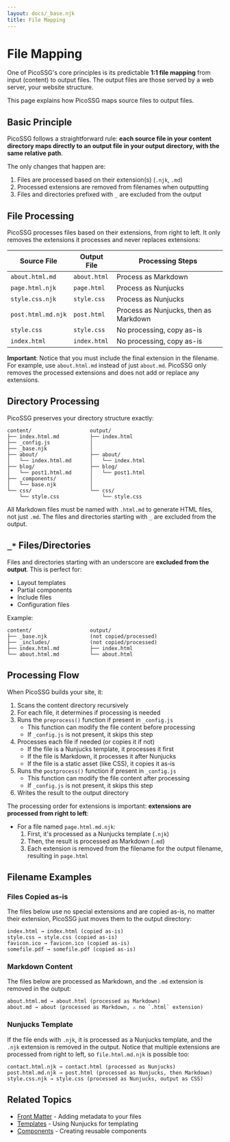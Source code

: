 ```yaml
---
layout: docs/_base.njk
title: File Mapping
---
```


# File Mapping

One of PicoSSG's core principles is its predictable **1:1 file mapping** from input (content) to output files.
The output files are those served by a web server, your website structure.

This page explains how PicoSSG maps source files to output files.

## Basic Principle

PicoSSG follows a straightforward rule: 
**each source file in your content directory maps directly to an output file in your output directory, with the same relative path**.

The only changes that happen are:
1. Files are processed based on their extension(s) (`.njk`, `.md`)
2. Processed extensions are removed from filenames when outputting
3. Files and directories prefixed with `_` are excluded from the output

## File Processing

PicoSSG processes files based on their extensions, from right to left. It only removes the extensions it processes and never replaces extensions:

| Source File | Output File | Processing Steps  |
|-------------|-----------------|-------------|
| `about.html.md` | `about.html` | Process as Markdown |
| `page.html.njk` | `page.html` | Process as Nunjucks |
| `style.css.njk` | `style.css` | Process as Nunjucks | 
| `post.html.md.njk` | `post.html` | Process as Nunjucks, then as Markdown |
| `style.css` | `style.css` | No processing, copy as-is |
| `index.html` | `index.html` | No processing, copy as-is |

**Important**: Notice that you must include the final extension in the filename. For example, use `about.html.md` instead of just `about.md`. PicoSSG only removes the processed extensions and does not add or replace any extensions.

## Directory Processing

PicoSSG preserves your directory structure exactly:

```
content/                   output/
├── index.html.md          ├── index.html
├── _config.js             │
├── _base.njk              │
├── about/                 ├── about/
│   └── index.html.md      │   └── index.html
├── blog/                  ├── blog/
│   └── post1.html.md      │   └── post1.html
├── _components/           │
│   └── base.njk           │
└── css/                   └── css/
    └── style.css              └── style.css
```

All Markdown files must be named with `.html.md` to generate HTML files, not just `.md`.
The files and directories starting with `_` are excluded from the output.

## `_*` Files/Directories

Files and directories starting with an underscore are **excluded from the output**. This is perfect for:

- Layout templates
- Partial components
- Include files
- Configuration files

Example:
```
content/                   output/
├── _base.njk              (not copied/processed)
├── _includes/             (not copied/processed)
├── index.html.md          ├── index.html
└── about.html.md          └── about.html
```

## Processing Flow

When PicoSSG builds your site, it:

1. Scans the content directory recursively
2. For each file, it determines if processing is needed
3. Runs the `preprocess()` function if present in `_config.js`
   - This function can modify the file content before processing
   - If `_config.js` is not present, it skips this step
4. Processes each file if needed (or copies it if not)
   - If the file is a Nunjucks template, it processes it first
   - If the file is Markdown, it processes it after Nunjucks
   - If the file is a static asset (like CSS), it copies it as-is
5. Runs the `postprocess()` function if present in `_config.js` 
   - This function can modify the file content after processing
   - If `_config.js` is not present, it skips this step
6. Writes the result to the output directory

The processing order for extensions is important: **extensions are processed from right to left**:

- For a file named `page.html.md.njk`:
  1. First, it's processed as a Nunjucks template (`.njk`)
  2. Then, the result is processed as Markdown (`.md`)
  3. Each extension is removed from the filename for the output filename, resulting in `page.html`

## Filename Examples

### Files Copied as-is

The files below use no special extensions and are copied as-is, no matter their extension, 
PicoSSG just moves them to the output directory:

```
index.html → index.html (copied as-is)
style.css → style.css (copied as-is)
favicon.ico → favicon.ico (copied as-is)
somefile.pdf → somefile.pdf (copied as-is)
```

### Markdown Content

The files below are processed as Markdown, and the `.md` extension is removed in the output:

```
about.html.md → about.html (processed as Markdown)
about.md → about (processed as Markdown, ⚠️ no `.html` extension)
```

### Nunjucks Template

If the file ends with `.njk`, it is processed as a Nunjucks template, and the `.njk` extension is removed in the output.
Notice that multiple extensions are processed from right to left, so `file.html.md.njk` is possible too:

```
contact.html.njk → contact.html (processed as Nunjucks)
post.html.md.njk → post.html (processed as Nunjucks, then Markdown)
style.css.njk → style.css (processed as Nunjucks, output as CSS)
```

## Related Topics

- [Front Matter](/docs/frontmatter/) - Adding metadata to your files
- [Templates](/docs/templates/) - Using Nunjucks for templating
- [Components](/docs/components/) - Creating reusable components